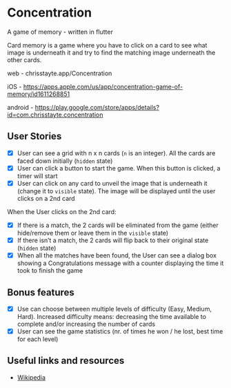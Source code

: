 # Concentration
A game of memory - written in flutter

Card memory is a game where you have to click on a card to see what image is underneath it and try to find the matching image underneath the other cards.

web - chrisstayte.app/Concentration

iOS - https://apps.apple.com/us/app/concentration-game-of-memory/id1611268851

android - https://play.google.com/store/apps/details?id=com.chrisstayte.concentration

## **User Stories**
- [X] User can see a grid with n x n cards (`n` is an integer). All the cards are faced down initially (`hidden` state)
- [X] User can click a button to start the game. When this button is clicked, a timer will start
- [X] User can click on any card to unveil the image that is underneath it (change it to `visible` state). The image will be displayed until the user clicks on a 2nd card

When the User clicks on the 2nd card:

- [X] If there is a match, the 2 cards will be eliminated from the game (either hide/remove them or leave them in the `visible` state)
- [X] If there isn’t a match, the 2 cards will flip back to their original state (`hidden` state)
- [X] When all the matches have been found, the User can see a dialog box showing a Congratulations message with a counter displaying the time it took to finish the game

## **Bonus features**

- [X] Use can choose between multiple levels of difficulty (Easy, Medium, Hard). Increased difficulty means: decreasing the time available to complete and/or increasing the number of cards
- [X] User can see the game statistics (nr. of times he won / he lost, best time for each level)

## **Useful links and resources**

- [Wikipedia](https://en.wikipedia.org/wiki/Concentration_(game))
